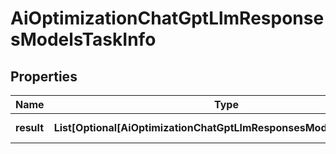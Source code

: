 # AiOptimizationChatGptLlmResponsesModelsTaskInfo


## Properties

| Name | Type | Description | Notes |
|------------ | ------------- | ------------- | -------------|
**result** | **List[Optional[AiOptimizationChatGptLlmResponsesModelsResultInfo]]** | array of results |[optional]|